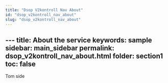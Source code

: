 ```yaml
---
title: "Dsop V2kontroll Nav About"
id: "dsop_v2kontroll_nav_about"
slug: "dsop_v2kontroll_nav_about"
---
```


﻿---
title: About the service
keywords: sample
sidebar: main_sidebar
permalink: dsop_v2kontroll_nav_about.html
folder: section1
toc: false
---

Tom side